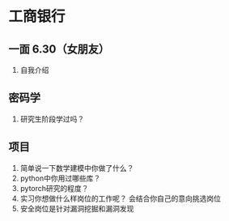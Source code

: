 # 工商银行

## 一面 6.30（女朋友）

1. 自我介绍

## 密码学
1. 研究生阶段学过吗？

## 项目
1. 简单说一下数学建模中你做了什么？
2. python中你用过哪些库？
3. pytorch研究的程度？
4. 实习你想做什么样岗位的工作呢？
    会结合你自己的意向挑选岗位
5. 安全岗位是针对漏洞挖掘和漏洞发现